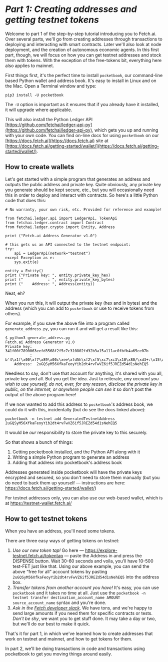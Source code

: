 # *Part 1: Creating addresses and getting testnet tokens*

Welcome to part 1 of the step-by-step tutorial introducing you to Fetch.ai. Over several parts, we'll go from creating addresses through transactions to deploying and interacting with smart contracts. Later we'll also look at node deployment, and the creation of autonomous economic agents. In this first part, though, we will focus on how you can get testnet addresses and stock them with tokens. With the exception of the free-tokens bit, everything here also applies to mainnet.

First things first, it's the perfect time to install `pocketbook`, our command-line based Python wallet and address book. It's easy to install in Linux and on the Mac. Open a Terminal window and type:

```
pip3 install -U pocketbook
```

The `-U` option is important as it ensures that if you already have it installed, it will upgrade where applicable.

This will also install the Python Ledger API [https://github.com/fetchai/ledger-api-py](https://github.com/fetchai/ledger-api-py), which gets you up and running with your own code. You can find on-line docs for using `pocketbook` on our [https://docs.fetch.ai](https://docs.fetch.ai) site at [https://docs.fetch.ai/getting-started/wallet/](https://docs.fetch.ai/getting-started/wallet/).

## How to create wallets

Let's get started with a simple program that generates an address and outputs the public address and private key. Quite obviously, any private key you generate should be kept secure, etc., but you will occasionally need this in order to deploy and interact with contracts. So here's a little Python code that does this:
```
# No warranty, your own risk, etc. Provided for reference and example!

from fetchai.ledger.api import LedgerApi, TokenApi
from fetchai.ledger.contract import Contract
from fetchai.ledger.crypto import Entity, Address

print ("Fetch.ai Address Generator v1.0")

# this gets us an API connected to the testnet endpoint:
try:
	api = LedgerApi(network="testnet")
except Exception as e:
	sys.exit(e)
	
entity = Entity()
print ("Private key: ", entity.private_key_hex)
print ("           : ", entity.private_key_bytes)
print ("    Address: ", Address(entity))
```
Neat, eh?

When you run this, it will output the private key (hex and in bytes) and the address (which you can add to `pocketbook` or use to receive tokens from others).

For example, if you save the above file into a program called `generate_address.py`, you can run it and will get a result like this:
```
$ python3 generate_address.py 
Fetch.ai Address Generator v1.0
Private key:  341f00f7890063eefd3568f2f5c7c310802fd32b3a15a111ac0fbfb4a65ce07b
           :  b'4\x1f\x00\xf7\x89\x00c\xee\xfd5h\xf2\xf5\xc7\xc3\x10\x80/\xd3+:\x15\xa1\x11\xac\x0f\xbf\xb4\xa6\\\xe0{'
    Address:  2uGQSyM56XfkaFeoyYib2dt4rvFwVZ6if5JREZd54d1sNehEQ5
```
Needless to say, don't use that account for anything, it's shared with you all, private key and all. But you get the idea. Just to reiterate, *any account you wish to use yourself, do not, ever, for any reason, disclose the private key in public, on the internet, or anywhere people can see it* so don't post the output of the above program here!

If we now wanted to add this address to `pocketbook`'s address book, we could do it with this, incidentally (but do see the docs linked above):
```
pocketbook -n testnet add GeneratedTestnetAddress 2uGQSyM56XfkaFeoyYib2dt4rvFwVZ6if5JREZd54d1sNehEQ5
```
It would be *our* responsibility to store the private key to this securely.

So that shows a bunch of things:

1. Getting pocketbook installed, and the Python API along with it
2. Writing a simple Python program to generate an address
3. Adding that address into pocketbook's address book

Addresses generated inside pocketbook will have the private keys encrypted and secured, so you don't need to store them manually (but you do need to back them up yourself — instructions are here: https://docs.fetch.ai/getting-started/wallet/)

For testnet addresses only, you can also use our web-based wallet, which is at https://testnet-wallet.fetch.ai/

## How to get testnet tokens

When you have an address, you'll need some tokens.

There are three easy ways of getting tokens on testnet:

1. *Use our new token tap!* Go here — https://explore-testnet.fetch.ai/tokentap — paste the Address in and press the DISPENSE button. Wait 30-60 seconds and voila, you'll have 10-500 test-FET just like that. Using our above example, you can send the above “free for all” account tokens by pasting `2uGQSyM56XfkaFeoyYib2dt4rvFwVZ6if5JREZd54d1sNehEQ5` into the address box.
2. *Transfer tokens from another account you have!* It's easy, you can use `pocketbook` and it takes no time at all. Just use the `pocketbook -n testnet transfer destination_account_name AMOUNT source_account_name` syntax and you're done.
3. *Ask in the [Fetch developer slack](https://join.slack.com/t/fetch-ai/shared_invite/enQtNDI2MDYwMjE3OTQwLWY0ZjAyYjM0NGQzNWRhNDMxMzdjYmVhYTE3NDNhNTAyMTE0YWRkY2VmOWRmMGQ3ODM1N2NjOWUwNDExM2U3YjY)*. We have tons, and we're happy to send large amounts if you need them for specific contracts or tests. *Don't be shy*, we want you to get stuff done. It may take a day or two, but we'll do our best to make it quick.

That's it for part 1, in which we've learned how to create addresses that work on testnet and mainnet, and how to get tokens for them.

In part 2, we'll be doing transactions in code and transactions using pocketbook to get you moving things around easily.

